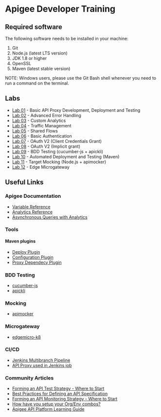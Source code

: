 # Apigee Developer Training

## Required software

The following software needs to be installed in your machine:

1. Git
2. Node.js (latest LTS version)
3. JDK 1.8 or higher
4. OpenSSL
4. Maven (latest stable version)

NOTE: Windows users, please use the Git Bash shell whenever you need to run a command on the terminal.

## Labs

* [Lab 01](labs/lab-01) - Basic API Proxy Development, Deployment and Testing
* [Lab 02](labs/lab-02) - Advanced Error Handling
* [Lab 03](labs/lab-03) - Custom Analytics
* [Lab 04](labs/lab-04) - Traffic Management
* [Lab 05](labs/lab-05) - Shared Flows
* [Lab 06](labs/lab-06) - Basic Authentication
* [Lab 07](labs/lab-07) - OAuth V2 (Client Credentials Grant)
* [Lab 08](labs/lab-08) - OAuth V2 (Implicit grant)
* [Lab 09](labs/lab-09) - BDD Testing (cucumber-js + apickli)
* [Lab 10](labs/lab-10) - Automated Deployment and Testing (Maven)
* [Lab 11](labs/lab-11) - Target Mocking (Node.js + apimocker)
* [Lab 12](labs/lab-12) - Edge Microgateway

## Useful Links

### Apigee Documentation

* [Variable Reference](https://docs.apigee.com/api-platform/reference/variables-reference)
* [Analytics Reference](https://docs.apigee.com/api-platform/analytics/analytics-reference)
* [Asynchronous Queries with Analytics](https://docs-analytics.apigee.io/async-query )

### Tools

#### Maven plugins

* [Deploy Plugin](https://github.com/apigee/apigee-deploy-maven-plugin)
* [Configuration Plugin](https://github.com/apigee/apigee-config-maven-plugin)
* [Proxy Dependecy Plugin](https://github.com/apigee/proxy-dependency-maven-plugin)

### BDD Testing

* [cucumber-js](https://github.com/cucumber/cucumber-js)
* [apickli](https://github.com/apickli/apickli)

### Mocking

* [apimocker](https://github.com/gstroup/apimocker)

### Microgateway

* [edgemicro-k8](https://github.com/edgemicro-kubernetes/edgemicro-k8)

### CI/CD

* [Jenkins Multibranch Pipeline](https://github.com/apichick/apigee-ci-cd-demo)
* [API Proxy used in Jenkins job](https://github.com/apichick/book-api-v1)

### Community Articles

* [Forming an API Test Strategy - Where to Start](https://community.apigee.com/articles/16169/forming-an-api-test-strategy-where-to-start.html)
* [Best Practices for Defining an API Specification](https://community.apigee.com/articles/15459/best-practices-for-defining-an-api-specification.html)
* [Forming an API Monitoring Strategy - Where to Start](https://community.apigee.com/articles/17862/forming-an-api-monitoring-strategy-where-to-start.html)
* [How have you setup your Org/Env combos?](https://community.apigee.com/questions/22800/how-have-you-setup-your-orgenv-combos.html)
* [Apigee API Platform Learning Guide](https://community.apigee.com/articles/56382/apigee-api-platform-learning-guide.html)
